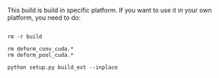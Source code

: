 

This build is build in specific platform. If you want to use it in your own platform, you need to do:
```

rm -r build

rm deform_conv_cuda.*
rm deform_pool_cuda.*

python setup.py build_ext --inplace
``` 